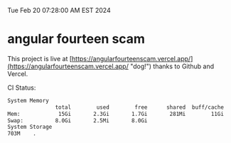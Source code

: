 Tue Feb 20 07:28:00 AM EST 2024

# angular fourteen scam


This project is live at [https://angularfourteenscam.vercel.app/](https://angularfourteenscam.vercel.app/ "dog!") thanks to Github and Vercel.

CI Status: 

```bash
System Memory
               total        used        free      shared  buff/cache   available
Mem:            15Gi       2.3Gi       1.7Gi       281Mi        11Gi        12Gi
Swap:          8.0Gi       2.5Mi       8.0Gi
System Storage
703M	.
```
```bash
